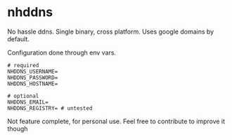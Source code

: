 # nhddns

No hassle ddns. Single binary, cross platform. Uses google domains by default.

Configuration done through env vars.

```.env
# required
NHDDNS_USERNAME=
NHDDNS_PASSWORD=
NHDDNS_HOSTNAME=

# optional
NHDDNS_EMAIL=
NHDDNS_REGISTRY= # untested
```

Not feature complete, for personal use. Feel free to contribute to improve it though
